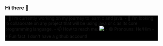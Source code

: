 ### Hi there 👋

<div style="background-color:black;">
- 🔭 I’m currently working on my journey to learn c and java.
- 👯 I’m looking to collaborate on any project that will be using java or c as its core programming language.
- 📫 How to reach me: <img src="https://assets-global.website-files.com/6257adef93867e50d84d30e2/625e5fcef7ab80b8c1fe559e_Discord-Logo-Color.png">
- 😄 Pronouns: He/Him
- ⚡ Fun fact: I don't have a github account!
</div>
